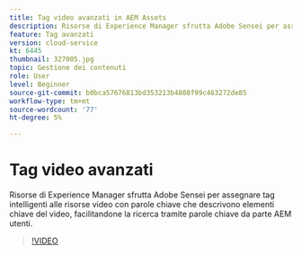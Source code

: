 ```yaml
---
title: Tag video avanzati in AEM Assets
description: Risorse di Experience Manager sfrutta Adobe Sensei per assegnare tag intelligenti alle risorse video con parole chiave che descrivono elementi chiave del video, facilitandone la ricerca tramite parole chiave da parte AEM utenti.
feature: Tag avanzati
version: cloud-service
kt: 6445
thumbnail: 327005.jpg
topic: Gestione dei contenuti
role: User
level: Beginner
source-git-commit: b0bca57676813bd353213b4808f99c463272de85
workflow-type: tm+mt
source-wordcount: '77'
ht-degree: 5%

---
```



# Tag video avanzati

Risorse di Experience Manager sfrutta Adobe Sensei per assegnare tag intelligenti alle risorse video con parole chiave che descrivono elementi chiave del video, facilitandone la ricerca tramite parole chiave da parte AEM utenti.

>[!VIDEO](https://video.tv.adobe.com/v/327005/?quality=12&learn=on)
